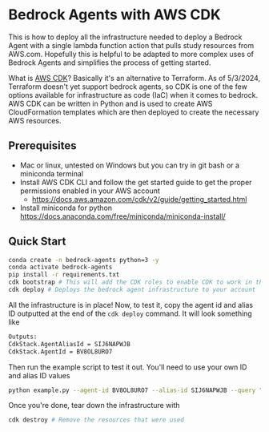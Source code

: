 
# Bedrock Agents with AWS CDK

This is how to deploy all the infrastructure needed to deploy a Bedrock Agent with a single lambda function action that pulls study resources from AWS.com. Hopefully this is helpful to be adapted to more complex uses of Bedrock Agents and simplifies the process of getting started.

What is [AWS CDK](https://docs.aws.amazon.com/cdk/v2/guide/home.html)? Basically it's an alternative to Terraform. As of 5/3/2024, Terraform doesn't yet support bedrock agents, so CDK is one of the few options available for infrastructure as code (IaC) when it comes to bedrock. AWS CDK can be written in Python and is used to create AWS CloudFormation templates which are then deployed to create the necessary AWS resources.

## Prerequisites
* Mac or linux, untested on Windows but you can try in git bash or a miniconda terminal
* Install AWS CDK CLI and follow the get started guide to get the proper permissions enabled in your AWS account
    - https://docs.aws.amazon.com/cdk/v2/guide/getting_started.html
* Install miniconda for python https://docs.anaconda.com/free/miniconda/miniconda-install/

## Quick Start

```bash
conda create -n bedrock-agents python=3 -y
conda activate bedrock-agents
pip install -r requirements.txt
cdk bootstrap # This will add the CDK roles to enable CDK to work in the account
cdk deploy # Deploys the bedrock agent infrastructure to your account
```
All the infrastructure is in place! Now, to test it, copy the agent id and alias ID outputted at the end of the `cdk deploy` command. It will look something like 
```txt
Outputs:
CdkStack.AgentAliasId = SIJ6NAPWJB
CdkStack.AgentId = BV8OL8URO7
```

Then run the example script to test it out. You'll need to use your own ID and alias ID values
```bash
python example.py --agent-id BV8OL8URO7 --alias-id SIJ6NAPWJB --query "IAM basics"
```

Once you're done, tear down the infrastructure with
```bash
cdk destroy # Remove the resources that were used
```



